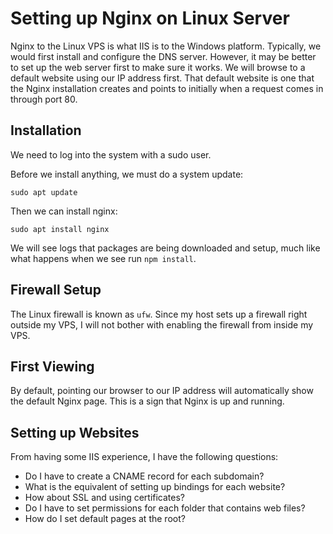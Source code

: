 # Setting up Nginx on Linux Server

Nginx to the Linux VPS is what IIS is to the Windows platform. Typically, we would first install and configure the DNS server. However, it may be better to
set up the web server first to make sure it works. We will browse to a default website using our IP address first. That default website is one that the Nginx
installation creates and points to initially when a request comes in through port 80.

## Installation

We need to log into the system with a sudo user.

Before we install anything, we must do a system update:

`sudo apt update`

Then we can install nginx:

`sudo apt install nginx`

We will see logs that packages are being downloaded and setup, much like what happens when we see run `npm install`.

## Firewall Setup

The Linux firewall is known as `ufw`. Since my host sets up a firewall right outside my VPS, I will not bother with
enabling the firewall from inside my VPS.

## First Viewing

By default, pointing our browser to our IP address will automatically show the default Nginx page. This is a sign that
Nginx is up and running.

## Setting up Websites

From having some IIS experience, I have the following questions:

- Do I have to create a CNAME record for each subdomain?
- What is the equivalent of setting up bindings for each website?
- How about SSL and using certificates?
- Do I have to set permissions for each folder that contains web files?
- How do I set default pages at the root?
